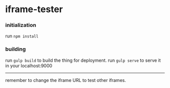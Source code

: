 iframe-tester
=============

### initialization

run `npm install`

### building
run `gulp build` to build the thing for deployment.
run `gulp serve` to serve it in your localhost:9000

----

remember to change the iframe URL to test other iframes. 

